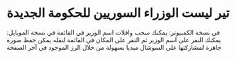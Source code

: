 # تير ليست الوزراء السوريين للحكومة الجديدة
في نسخة الكمبيوتر: يمكنك سحب وافلات اسم الوزير في القائمة
في نسخة الموبايل: يمكنك النقر على اسم الوزير ثم النقر على المكان في القائمة لنقله
يمكن حفظ صورة جاهزة لمشاركتها على السوشال ميديا بسهولة من خلال الرز الموجود في آخر الصفحة
